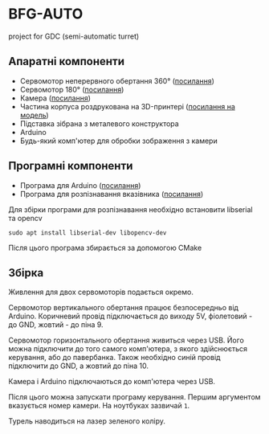 # BFG-AUTO
project for GDC (semi-automatic turret)

## Апаратні компоненти

* Сервомотор неперервного обертання 360° ([посилання](https://arduino.ua/prod2082-servoprivod-springrc-sm-s4303r-s-nererivnim-vrashheniem-na-360))
* Сервомотор 180° ([посилання](https://arduino.ua/prod994-servo-s05nf))
* Камера ([посилання](https://rozetka.com.ua/defender_c_110_63110/p6069069/#tab=all))
* Частина корпуса роздрукована на 3D-принтері ([посилання на модель](https://drive.google.com/drive/folders/1i9N3h8fWiRWUBJrLf0S0l256e_Wsr6Yv?usp=sharing))
* Підставка зібрана з металевого конструктора
* Arduino
* Будь-який комп'ютер для обробки зображення з камери

## Програмні компоненти

* Програма для Arduino ([посилання](https://github.com/progbase/BFG-AUTO/tree/master/arduino))
* Програма для розпізнавання вказівника ([посилання](https://github.com/progbase/BFG-AUTO/tree/master/control))

Для збірки програми для розпізнавання необхідно встановити libserial та opencv


    sudo apt install libserial-dev libopencv-dev


Після цього програма збирається за допомогою CMake

## Збірка

Живлення для двох сервомоторів подається окремо. 

Сервомотор вертикального обертання працює безпосередньо від Arduino. Коричневий провід підключається до виходу 5V, фіолетовий - до GND, жовтий - до піна 9.

Сервомотор горизонтального обертання живиться через USB. Його можна підключити до того самого комп'ютера, з якого здійснюється керування, або до павербанка. Також необхідно синій провід підключити до GND, а жовтий до піна 10.

Камера і Arduino підключаються до комп'ютера через USB.

Після цього можна запускати програму керування. Першим аргументом вказується номер камери. На ноутбуках зазвичай `1`.

Турель наводиться на лазер зеленого коліру.
